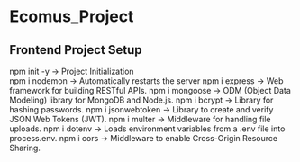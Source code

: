 # Ecomus_Project

## Frontend Project Setup

npm init -y             -> Project Initialization <br/>
npm i nodemon           -> Automatically restarts the server
npm i express           -> Web framework for building RESTful APIs.
npm i mongoose          -> ODM (Object Data Modeling) library for MongoDB and Node.js.
npm i bcrypt            -> Library for hashing passwords.
npm i jsonwebtoken      -> Library to create and verify JSON Web Tokens (JWT).
npm i multer            -> Middleware for handling file uploads.
npm i dotenv            -> Loads environment variables from a .env file into process.env.
npm i cors              -> Middleware to enable Cross-Origin Resource Sharing.

